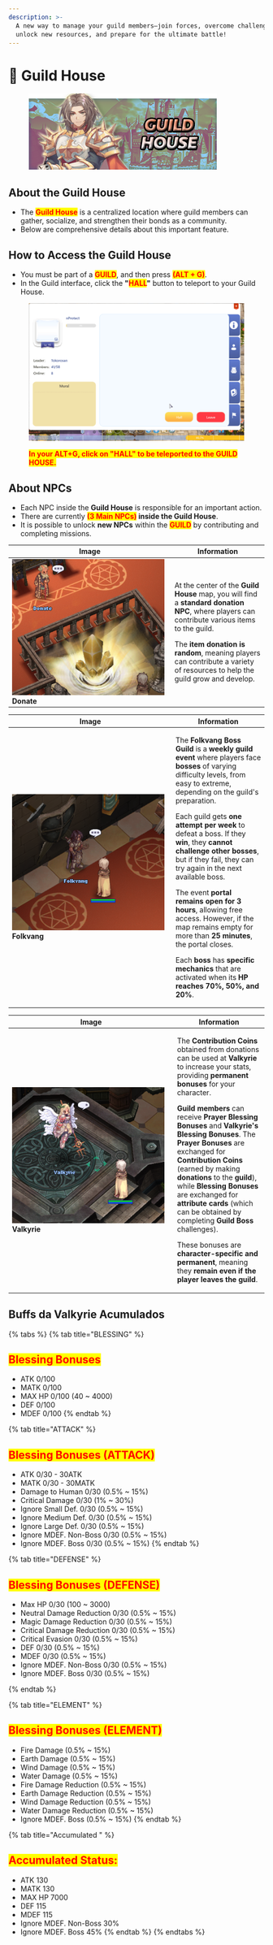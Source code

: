 ```yaml
---
description: >-
  A new way to manage your guild members—join forces, overcome challenges,
  unlock new resources, and prepare for the ultimate battle!
---
```


# 🏰 Guild House

<figure><img src="../.gitbook/assets/Guildhouse.png" alt=""><figcaption></figcaption></figure>

## About the Guild House

* The <mark style="color:red;">**Guild House**</mark> is a centralized location where guild members can gather, socialize, and strengthen their bonds as a community.
* Below are comprehensive details about this important feature.

## How to Access the Guild House

* You must be part of a <mark style="color:red;">**GUILD**</mark>, and then press <mark style="color:red;">**(ALT + G)**</mark>.
* In the Guild interface, click the **"**<mark style="color:red;">**HALL**</mark>**"** button to teleport to your Guild House.

<figure><img src="../.gitbook/assets/g111.gif" alt=""><figcaption><p><mark style="color:red;"><strong>In your ALT+G, click on "HALL" to be teleported to the GUILD HOUSE.</strong></mark></p></figcaption></figure>

## About NPCs

* Each NPC inside the **Guild House** is responsible for an important action.
* There are currently <mark style="color:red;">**(3 Main NPCs)**</mark>**&#x20;inside the Guild House**.
* It is possible to unlock **new NPCs** within the <mark style="color:red;">**GUILD**</mark> by contributing and completing missions.

<table><thead><tr><th width="306">Image</th><th>Information</th></tr></thead><tbody><tr><td><img src="../.gitbook/assets/300px-Donateguild.png" alt=""> <strong>Donate</strong></td><td><p>At the center of the <strong>Guild House</strong> map, you will find a <strong>standard donation NPC</strong>, where players can contribute various items to the guild.<br></p><p>The <strong>item donation is random</strong>, meaning players can contribute a variety of resources to help the guild grow and develop.</p></td></tr></tbody></table>

<table><thead><tr><th width="308">Image</th><th>Information</th></tr></thead><tbody><tr><td><img src="../.gitbook/assets/300px-FolkGuild.png" alt=""><strong>Folkvang</strong></td><td><p>The <strong>Folkvang Boss Guild</strong> is a <strong>weekly guild event</strong> where players face <strong>bosses</strong> of varying difficulty levels, from easy to extreme, depending on the guild's preparation.<br></p><p>Each guild gets <strong>one attempt per week</strong> to defeat a boss. If they <strong>win</strong>, they <strong>cannot challenge other bosses</strong>, but if they fail, they can try again in the next available boss.<br></p><p>The event <strong>portal remains open for 3 hours</strong>, allowing free access. However, if the map remains empty for more than <strong>25 minutes</strong>, the portal closes.<br></p><p>Each <strong>boss</strong> has <strong>specific mechanics</strong> that are activated when its <strong>HP reaches 70%, 50%, and 20%</strong>.</p></td></tr></tbody></table>

<table><thead><tr><th width="311">Image</th><th>Information</th></tr></thead><tbody><tr><td><img src="../.gitbook/assets/300px-ValkGuild.png" alt=""><strong>Valkyrie</strong></td><td><p>The <strong>Contribution Coins</strong> obtained from donations can be used at <strong>Valkyrie</strong> to increase your stats, providing <strong>permanent bonuses</strong> for your character.<br></p><p><strong>Guild members</strong> can receive <strong>Prayer Blessing Bonuses</strong> and <strong>Valkyrie's Blessing Bonuses</strong>. The <strong>Prayer Bonuses</strong> are exchanged for <strong>Contribution Coins</strong> (earned by making <strong>donations</strong> to the <strong>guild</strong>), while <strong>Blessing Bonuses</strong> are exchanged for <strong>attribute cards</strong> (which can be obtained by completing <strong>Guild Boss</strong> challenges).<br></p><p>These bonuses are <strong>character-specific and permanent</strong>, meaning they <strong>remain even if the player leaves the guild</strong>.</p></td></tr></tbody></table>

## Buffs da Valkyrie Acumulados

{% tabs %}
{% tab title="BLESSING" %}
## <mark style="color:red;">Blessing Bonuses</mark>

* ATK 0/100
* MATK 0/100
* MAX HP 0/100 (40 \~ 4000)
* DEF 0/100
* MDEF 0/100
{% endtab %}

{% tab title="ATTACK" %}
## <mark style="color:red;">**Blessing Bonuses (ATTACK)**</mark>

* ATK 0/30 - 30ATK
* MATK 0/30 - 30MATK
* Damage to Human 0/30 (0.5% \~ 15%)
* Critical Damage 0/30 (1% \~ 30%)
* Ignore Small Def. 0/30 (0.5% \~ 15%)
* Ignore Medium Def. 0/30 (0.5% \~ 15%)
* Ignore Large Def. 0/30 (0.5% \~ 15%)
* Ignore MDEF. Non-Boss 0/30 (0.5% \~ 15%)
* Ignore MDEF. Boss 0/30 (0.5% \~ 15%)
{% endtab %}

{% tab title="DEFENSE" %}
## <mark style="color:red;">**Blessing Bonuses (DEFENSE)**</mark>

* Max HP 0/30 (100 \~ 3000)
* Neutral Damage Reduction 0/30 (0.5% \~ 15%)
* Magic Damage Reduction 0/30 (0.5% \~ 15%)
* Critical Damage Reduction 0/30 (0.5% \~ 15%)
* Critical Evasion 0/30 (0.5% \~ 15%)
* DEF 0/30 (0.5% \~ 15%)
* MDEF 0/30 (0.5% \~ 15%)
* Ignore MDEF. Non-Boss 0/30 (0.5% \~ 15%)
* Ignore MDEF. Boss 0/30 (0.5% \~ 15%)


{% endtab %}

{% tab title="ELEMENT" %}
## <mark style="color:red;">**Blessing Bonuses (ELEMENT)**</mark>

* Fire Damage (0.5% \~ 15%)
* Earth Damage (0.5% \~ 15%)
* Wind Damage (0.5% \~ 15%)
* Water Damage (0.5% \~ 15%)
* Fire Damage Reduction (0.5% \~ 15%)
* Earth Damage Reduction (0.5% \~ 15%)
* Wind Damage Reduction (0.5% \~ 15%)
* Water Damage Reduction (0.5% \~ 15%)
* Ignore MDEF. Boss (0.5% \~ 15%)
{% endtab %}

{% tab title="Accumulated " %}
## <mark style="color:red;">**Accumulated Status:**</mark>

* ATK 130
* MATK 130
* MAX HP 7000
* DEF 115
* MDEF 115
* Ignore MDEF. Non-Boss 30%
* Ignore MDEF. Boss 45%
{% endtab %}
{% endtabs %}
